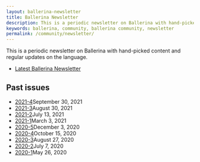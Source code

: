 ```yaml
---
layout: ballerina-newsletter
title: Ballerina Newsletter
description: This is a periodic newsletter on Ballerina with hand-picked content and regular updates on the language.
keywords: ballerina, community, ballerina community, newsletter
permalink: /community/newsletter/
---
```


This is a periodic newsletter on Ballerina with hand-picked content and regular updates on the language.

<ul class="cInlinelinklist">
<li><a class="cGreenLinkArrow" href="/community/newsletter/2021-5/">Latest Ballerina Newsletter</a></li>
</ul>

<div class="col-sm-12 col-md-12" style="padding:0;">
<h2 id="past-issues">Past issues </h2>

<ul class="cInlinelinklist cPastIssues">
    <li><a class="cGreenLinkArrow" href="/community/newsletter/2021-4/">2021-4</a>September 30, 2021</li>
    <li><a class="cGreenLinkArrow" href="/community/newsletter/2021-3/">2021-3</a>August 30, 2021</li> 
    <li><a class="cGreenLinkArrow" href="/community/newsletter/2021-2/">2021-2</a>July 13, 2021</li> 
    <li><a class="cGreenLinkArrow" href="/community/newsletter/2021-1/">2021-1</a>March 3, 2021</li>
    <li><a class="cGreenLinkArrow" href="/community/newsletter/2020-5">2020-5</a>December 3, 2020</li>
    <li><a class="cGreenLinkArrow" href="/community/newsletter/2020-4">2020-4</a>October 15, 2020</li>
    <li><a class="cGreenLinkArrow" href="/community/newsletter/2020-3">2020-3</a>August 27, 2020</li>
    <li><a class="cGreenLinkArrow" href="/community/newsletter/2020-2">2020-2</a>July 7, 2020</li>
    <li><a class="cGreenLinkArrow" href="/community/newsletter/2020-1">2020-1</a>May 26, 2020</li>
</ul>
</div>


<style>
    
.cPastissueslink {
    display:none;
}

</style>
